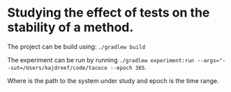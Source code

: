 # Studying the effect of tests on the stability of a method.

The project can be build using:
`./gradlew build`

The experiment can be run by running `./gradlew experiment:run --args="--sut=/Users/kajdreef/code/tacoco --epoch 365`.

Where *<sut-path>* is the path to the system under study and epoch is the time range.